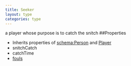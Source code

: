 ```yaml
---
title: Seeker
layout: type
categories: type
---
```

a player whose purpose is to catch the snitch 
##Properties
* Inherits properties of [schema:Person](http://schema.org/Person) and [Player](Player)
* snitchCatch
* catchTime
* [fouls](fouls)
